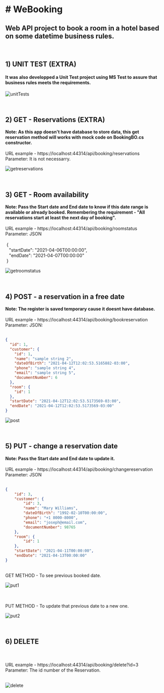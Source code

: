 <h1># WeBooking</h1>
<h2> Web API project to book a room in a hotel based on some datetime business rules.</h2>
<br/>

<h2> 1) UNIT TEST (EXTRA) </h2>
<h4>It was also developped a Unit Test project using MS Test to assure that business rules meets the requirements.</h4>

![unitTests](https://user-images.githubusercontent.com/9018950/114437568-1934e600-9b9d-11eb-9263-a92747aa6d95.png)

<br/>

<h2> 2) GET - Reservations (EXTRA) </h2>
<b>Note: As this app doesn't have database to store data, this get reservation method will works with mock code on BookingBO.cs constructor.</b>
<br/><br/>
URL example - https://localhost:44314/api/booking/reservations
<br/> Parameter: It is not necessarry.

![getreservations](https://user-images.githubusercontent.com/9018950/114430194-9314a180-9b94-11eb-9956-1542d6f7be7e.png)

<br/>

<h2> 3) GET - Room availability </h2>
<b>Note: Pass the Start date and End date to know if this date range is available or already booked. Remembering the requirement - "All reservations start at least the next day of booking". </b> <br/><br/>
URL example - https://localhost:44314/api/booking/roomstatus
<br/> Parameter: JSON
<br/>
<br/>&nbsp;{
<br/>&nbsp;&nbsp;    "startDate": "2021-04-06T00:00:00",
<br/>&nbsp;&nbsp;    "endDate": "2021-04-07T00:00:00"
<br/>&nbsp;}

![getroomstatus](https://user-images.githubusercontent.com/9018950/114431947-7b3e1d00-9b96-11eb-9a81-ddcdc30ef358.png)

<br/>

<h2> 4) POST - a reservation in a free date </h2>
<b>Note: The register is saved temporary cause it doesnt have database.</b> <br/><br/>
URL example - https://localhost:44314/api/booking/bookreservation
<br/> Parameter: JSON:
<br/><br/>

```json
{
  "id": 1,
  "customer": {
    "id": 1,
    "name": "sample string 2",
    "dateOfBirth": "2021-04-12T12:02:53.5165882-03:00",
    "phone": "sample string 4",
    "email": "sample string 5",
    "documentNumber": 6
  },
  "room": {
    "id": 1
  },
  "startDate": "2021-04-12T12:02:53.5173569-03:00",
  "endDate": "2021-04-12T12:02:53.5173569-03:00"
}
```

![post](https://user-images.githubusercontent.com/9018950/114440308-564ea780-9ba0-11eb-9bdc-b5ceea681a2a.png)

<br/>


<h2> 5) PUT - change a reservation date </h2>
<b>Note: Pass the Start date and End date to update it. </b> <br/><br/>
URL example - https://localhost:44314/api/booking/changereservation
<br/> Parameter: JSON
<br/><br/>

```json
{
    "id": 3,
    "customer": {
        "id": 3,
        "name": "Mary Williams",
        "dateOfBirth": "1992-02-10T00:00:00",
        "phone": "+1 8000-8000",
        "email": "joseph@email.com",
        "documentNumber": 98765
    },
    "room": {
        "id": 1
    },
    "startDate": "2021-04-11T00:00:00",
    "endDate": "2021-04-13T00:00:00"
}
```
<br/> GET METHOD - To see previous booked date.

![put1](https://user-images.githubusercontent.com/9018950/114443256-d9bdc800-9ba3-11eb-854c-2fc0f9d25f4b.png)

<br/><br/> PUT METHOD - To update that previous date to a new one.

![put2](https://user-images.githubusercontent.com/9018950/114442950-85b2e380-9ba3-11eb-8b2d-c2f0223ecfb8.png)

<br/>


<h2> 6) DELETE </h2>
<br/><br/>
URL example - https://localhost:44314/api/booking/delete?id=3
<br/> Parameter: The id number of the Reservation.
<br/><br/>

![delete](https://user-images.githubusercontent.com/9018950/114443601-4042e600-9ba4-11eb-8cd9-a6ec9a8586fd.png)

<br/>
